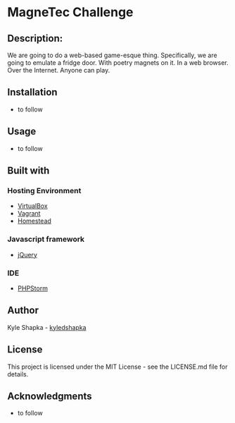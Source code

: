 # MagneTec Challenge

## Description:
We are going to do a web-based game-esque thing. Specifically, we are going to emulate a fridge door. With poetry magnets on it. In a web browser. Over the Internet. Anyone can play.

## Installation
* to follow

## Usage
* to follow

## Built with

### Hosting Environment
* [VirtualBox](https://www.virtualbox.org/wiki/Downloads)
* [Vagrant](https://www.vagrantup.com/downloads.html)
* [Homestead](https://laravel.com/docs/5.4/homestead#first-steps)

### Javascript framework
* [jQuery](https://jquery.com/)

### IDE
* [PHPStorm](https://www.jetbrains.com/phpstorm/download/#section=windows)

## Author
Kyle Shapka - [kyledshapka](https://github.com/kyledshapka)

## License
This project is licensed under the MIT License - see the LICENSE.md file for details.

## Acknowledgments
* to follow
